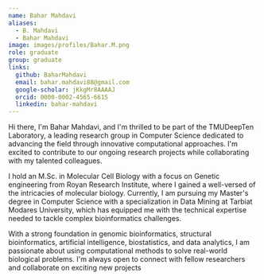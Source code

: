 ```yaml
---
name: Bahar Mahdavi
aliases:
  - B. Mahdavi
  - Bahar Mahdavi
image: images/profiles/Bahar.M.png
role: graduate
group: graduate
links:
  github: BaharMahdavi
  email: bahar.mahdavi88@gmail.com
  google-scholar: jKkgMr8AAAAJ
  orcid: 0000-0002-4565-6615
  linkedin: bahar-mahdavi
---
```


Hi there, I'm Bahar Mahdavi, and I'm thrilled to be part of the TMUDeepTen Laboratory, a leading research group in Computer Science dedicated to advancing the field through innovative computational approaches. I'm excited to contribute to our ongoing research projects while collaborating with my talented colleagues.

I hold an M.Sc. in Molecular Cell Biology with a focus on Genetic engineering from Royan Research Institute, where I gained a well-versed of the intricacies of molecular biology. Currently, I am pursuing my Master's degree in Computer Science with a specialization in Data Mining at Tarbiat Modares University, which has equipped me with the technical expertise needed to tackle complex bioinformatics challenges.

With a strong foundation in genomic bioinformatics, structural bioinformatics, artificial intelligence, biostatistics, and data analytics, I am passionate about using computational methods to solve real-world biological problems. I'm always open to connect with fellow researchers and collaborate on exciting new projects
